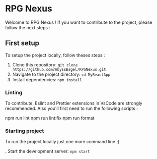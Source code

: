 # RPG Nexus

Welcome to RPG Nexus ! If you want to contribute to the project, please follow the next steps :

## First setup

To setup the project locally, follow theses steps :

1. Clone this repository: `git clone https://github.com/AbyssBagel/RPGNexus.git`
2. Navigate to the project directory: `cd MyReactApp`
3. Install dependencies: `npm install`

### Linting

To contribute, Eslint and Prettier extensions in VsCode are strongly recommended. Also you'll first need to run the following scripts :

npm run lint
npm run lint:fix
npm run format

### Starting project

To run the project locally just one more command line ;)

. Start the development server: `npm start`
